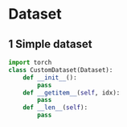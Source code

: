 # Dataset

## 1 Simple dataset
```py
import torch
class CustomDataset(Dataset):
    def __init__():
        pass
    def __getitem__(self, idx):
        pass
    def __len__(self):
        pass
```
